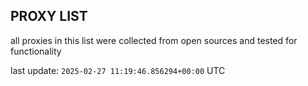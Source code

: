 ## PROXY LIST

all proxies in this list were collected from open sources and tested for functionality

last update: `2025-02-27 11:19:46.856294+00:00` UTC